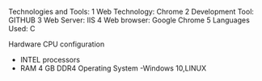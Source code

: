 Technologies and Tools:
  1 Web Technology: Chrome
  2 Development Tool: GITHUB
  3 Web Server: IIS
  4 Web browser: Google Chrome
  5 Languages Used: C
 
Hardware
  CPU configuration
 - INTEL processors 
 - RAM 4 GB DDR4
 Operating System
  -Windows 10,LINUX
